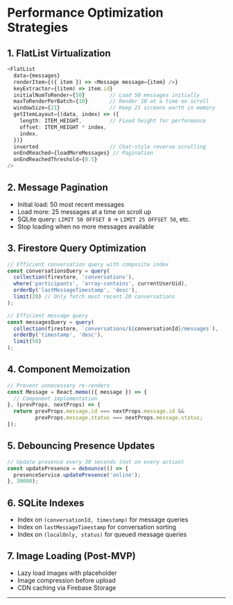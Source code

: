# Performance Optimization Strategies

## 1. FlatList Virtualization

```typescript
<FlatList
  data={messages}
  renderItem={({ item }) => <Message message={item} />}
  keyExtractor={(item) => item.id}
  initialNumToRender={50}        // Load 50 messages initially
  maxToRenderPerBatch={10}       // Render 10 at a time on scroll
  windowSize={21}                // Keep 21 screens worth in memory
  getItemLayout={(data, index) => ({
    length: ITEM_HEIGHT,         // Fixed height for performance
    offset: ITEM_HEIGHT * index,
    index,
  })}
  inverted                       // Chat-style reverse scrolling
  onEndReached={loadMoreMessages} // Pagination
  onEndReachedThreshold={0.5}
/>
```

## 2. Message Pagination

- Initial load: 50 most recent messages
- Load more: 25 messages at a time on scroll up
- SQLite query: `LIMIT 50 OFFSET 0` → `LIMIT 25 OFFSET 50`, etc.
- Stop loading when no more messages available

## 3. Firestore Query Optimization

```typescript
// Efficient conversation query with composite index
const conversationsQuery = query(
  collection(firestore, 'conversations'),
  where('participants', 'array-contains', currentUserUid),
  orderBy('lastMessageTimestamp', 'desc'),
  limit(20) // Only fetch most recent 20 conversations
);

// Efficient message query
const messagesQuery = query(
  collection(firestore, `conversations/${conversationId}/messages`),
  orderBy('timestamp', 'desc'),
  limit(50)
);
```

## 4. Component Memoization

```typescript
// Prevent unnecessary re-renders
const Message = React.memo(({ message }) => {
  // Component implementation
}, (prevProps, nextProps) => {
  return prevProps.message.id === nextProps.message.id &&
         prevProps.message.status === nextProps.message.status;
});
```

## 5. Debouncing Presence Updates

```typescript
// Update presence every 30 seconds (not on every action)
const updatePresence = debounce(() => {
  presenceService.updatePresence('online');
}, 30000);
```

## 6. SQLite Indexes

- Index on `(conversationId, timestamp)` for message queries
- Index on `lastMessageTimestamp` for conversation sorting
- Index on `(localOnly, status)` for queued message queries

## 7. Image Loading (Post-MVP)

- Lazy load images with placeholder
- Image compression before upload
- CDN caching via Firebase Storage

---
